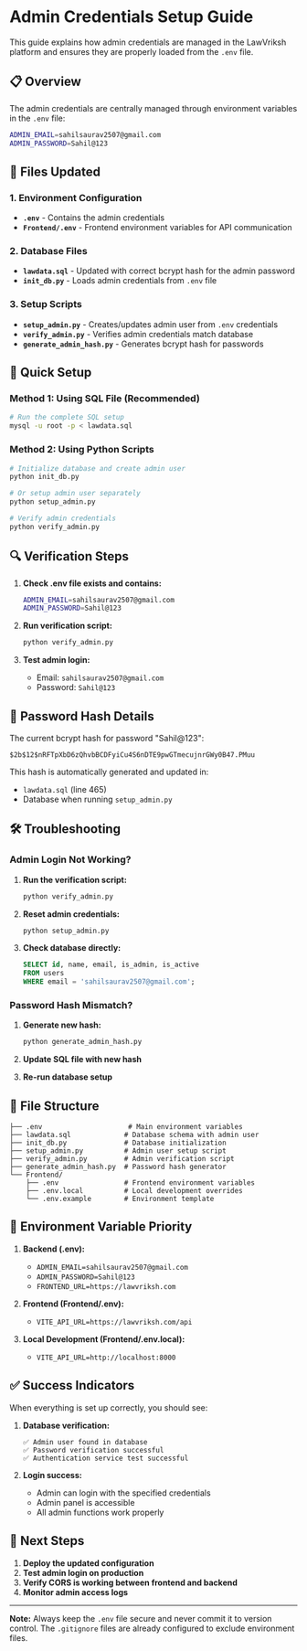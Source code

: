 # Admin Credentials Setup Guide

This guide explains how admin credentials are managed in the LawVriksh platform and ensures they are properly loaded from the `.env` file.

## 📋 Overview

The admin credentials are centrally managed through environment variables in the `.env` file:

```bash
ADMIN_EMAIL=sahilsaurav2507@gmail.com
ADMIN_PASSWORD=Sahil@123
```

## 🔧 Files Updated

### 1. Environment Configuration
- **`.env`** - Contains the admin credentials
- **`Frontend/.env`** - Frontend environment variables for API communication

### 2. Database Files
- **`lawdata.sql`** - Updated with correct bcrypt hash for the admin password
- **`init_db.py`** - Loads admin credentials from `.env` file

### 3. Setup Scripts
- **`setup_admin.py`** - Creates/updates admin user from `.env` credentials
- **`verify_admin.py`** - Verifies admin credentials match database
- **`generate_admin_hash.py`** - Generates bcrypt hash for passwords

## 🚀 Quick Setup

### Method 1: Using SQL File (Recommended)
```bash
# Run the complete SQL setup
mysql -u root -p < lawdata.sql
```

### Method 2: Using Python Scripts
```bash
# Initialize database and create admin user
python init_db.py

# Or setup admin user separately
python setup_admin.py

# Verify admin credentials
python verify_admin.py
```

## 🔍 Verification Steps

1. **Check .env file exists and contains:**
   ```bash
   ADMIN_EMAIL=sahilsaurav2507@gmail.com
   ADMIN_PASSWORD=Sahil@123
   ```

2. **Run verification script:**
   ```bash
   python verify_admin.py
   ```

3. **Test admin login:**
   - Email: `sahilsaurav2507@gmail.com`
   - Password: `Sahil@123`

## 🔐 Password Hash Details

The current bcrypt hash for password "Sahil@123":
```
$2b$12$nRFTpXbD6zQhvbBCDFyiCu4S6nDTE9pwGTmecujnrGWy0B47.PMuu
```

This hash is automatically generated and updated in:
- `lawdata.sql` (line 465)
- Database when running `setup_admin.py`

## 🛠️ Troubleshooting

### Admin Login Not Working?

1. **Run the verification script:**
   ```bash
   python verify_admin.py
   ```

2. **Reset admin credentials:**
   ```bash
   python setup_admin.py
   ```

3. **Check database directly:**
   ```sql
   SELECT id, name, email, is_admin, is_active 
   FROM users 
   WHERE email = 'sahilsaurav2507@gmail.com';
   ```

### Password Hash Mismatch?

1. **Generate new hash:**
   ```bash
   python generate_admin_hash.py
   ```

2. **Update SQL file with new hash**

3. **Re-run database setup**

## 📁 File Structure

```
├── .env                     # Main environment variables
├── lawdata.sql             # Database schema with admin user
├── init_db.py              # Database initialization
├── setup_admin.py          # Admin user setup script
├── verify_admin.py         # Admin verification script
├── generate_admin_hash.py  # Password hash generator
└── Frontend/
    ├── .env                # Frontend environment variables
    ├── .env.local          # Local development overrides
    └── .env.example        # Environment template
```

## 🔄 Environment Variable Priority

1. **Backend (.env):**
   - `ADMIN_EMAIL=sahilsaurav2507@gmail.com`
   - `ADMIN_PASSWORD=Sahil@123`
   - `FRONTEND_URL=https://lawvriksh.com`

2. **Frontend (Frontend/.env):**
   - `VITE_API_URL=https://lawvriksh.com/api`

3. **Local Development (Frontend/.env.local):**
   - `VITE_API_URL=http://localhost:8000`

## ✅ Success Indicators

When everything is set up correctly, you should see:

1. **Database verification:**
   ```
   ✅ Admin user found in database
   ✅ Password verification successful
   ✅ Authentication service test successful
   ```

2. **Login success:**
   - Admin can login with the specified credentials
   - Admin panel is accessible
   - All admin functions work properly

## 🎯 Next Steps

1. **Deploy the updated configuration**
2. **Test admin login on production**
3. **Verify CORS is working between frontend and backend**
4. **Monitor admin access logs**

---

**Note:** Always keep the `.env` file secure and never commit it to version control. The `.gitignore` files are already configured to exclude environment files.
